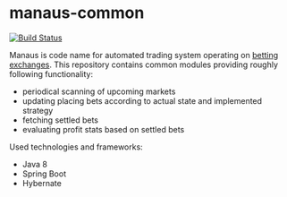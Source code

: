 # manaus-common
[![Build Status](https://api.travis-ci.org/fblaha/manaus-common.svg?branch=master)](https://api.travis-ci.org/fblaha/manaus-common)

Manaus is code name for automated trading system operating on [betting exchanges](https://en.wikipedia.org/wiki/Betting_exchange). This repository contains common modules providing roughly following functionality:
* periodical scanning of upcoming markets
* updating placing bets according to actual state and implemented strategy
* fetching settled bets
* evaluating profit stats based on settled bets

Used technologies and frameworks:
* Java 8
* Spring Boot
* Hybernate

